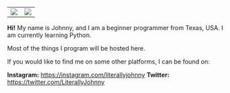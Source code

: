 <table>
  <tr>
    <td align="center" style="padding=0;width=50%;">
      <img align="center" style="padding=0;" src="https://github-readme-stats.vercel.app/api?username=literallyjohnny&count_private=true&include_all_commits=true&show_icons=true&hide_title=true&hide_border=true"/>
    </td>
    <td align="center" style="padding=0;width=50%;">
      <img align="center" style="padding=0;" src="https://github-readme-stats.vercel.app/api/top-langs/?username=literallyjohnny&layout=compact&hide_border=true"/>
    </td>
  </tr>
</table>

**Hi!**
My name is Johnny, and I am a beginner programmer from Texas, USA. I am currently learning Python.

Most of the things I program will be hosted here.

If you would like to find me on some other platforms, I can be found on:

**Instagram:** https://instagram.com/literallyjohnny
**Twitter:** https://twitter.com/LiterallyJohnny